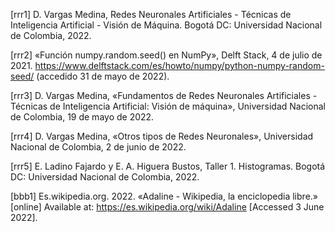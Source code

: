 [rrr1] D. Vargas Medina, Redes Neuronales Artificiales -  Técnicas de Inteligencia Artificial - Visión de Máquina. Bogotá DC: Universidad Nacional de Colombia, 2022.


[rrr2] «Función numpy.random.seed() en NumPy», Delft Stack, 4 de julio de 2021. https://www.delftstack.com/es/howto/numpy/python-numpy-random-seed/ (accedido 31 de mayo de 2022).


[rrr3] D. Vargas Medina, «Fundamentos de Redes Neuronales Artificiales - Técnicas de Inteligencia Artificial: Visión de máquina», Universidad Nacional de Colombia, 19 de mayo de 2022.

[rrr4] D. Vargas Medina, «Otros tipos de Redes Neuronales», Universidad Nacional de Colombia, 2 de junio de 2022.

[rrr5] E. Ladino Fajardo y E. A. Higuera Bustos, Taller 1. Histogramas. Bogotá DC: Universidad Nacional de Colombia, 2022.

[bbb1] Es.wikipedia.org. 2022. «Adaline - Wikipedia, la enciclopedia libre.» [online] Available at: <https://es.wikipedia.org/wiki/Adaline> [Accessed 3 June 2022].
